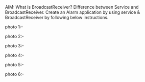 AIM: What is BroadcastReceiver? Difference between Service and BroadcastReceiver. Create an Alarm application by using service & BroadcastReceiver by following below instructions.

photo 1:-

photo 2:-

photo 3:-

photo 4:-

photo 5:-

photo 6:-
